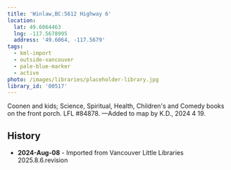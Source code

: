 ```yaml
---
title: 'Winlaw,BC:5612 Highway 6'
location:
  lat: 49.6064463
  lng: -117.5678995
  address: '49.6064, -117.5679'
tags:
  - kml-import
  - outside-vancouver
  - pale-blue-marker
  - active
photo: /images/libraries/placeholder-library.jpg
library_id: '00517'
---
```

Coonen and kids; Science, Spiritual, Health, Children's and Comedy books on the front porch. 
LFL #84878.
—Added to map by K.D., 2024 4 19. 

## History
- **2024-Aug-08** - Imported from Vancouver Little Libraries 2025.8.6.revision
